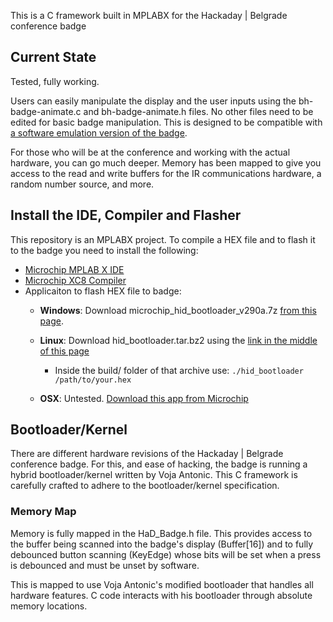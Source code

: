 

This is a C framework built in MPLABX for the Hackaday | Belgrade conference badge

## Current State

Tested, fully working.

Users can easily manipulate the display and the user inputs using the
bh-badge-animate.c and bh-badge-animate.h files. No other files need to be
edited for basic badge manipulation. This is designed to be compatible with [a
software emulation version of the badge](https://github.com/Hack-a-Day/Belgrade_Badge_Demoscene).

For those who will be at the conference and working with the actual hardware,
you can go much deeper. Memory has been mapped to give you access to the
read and write buffers for the IR communications hardware, a random number
source, and more.

## Install the IDE, Compiler and Flasher

This repository is an MPLABX project. To compile a HEX file and to flash it to
the badge you need to install the following:

* [Microchip MPLAB X IDE](http://microchip.wikidot.com/mplabx:installation)
* [Microchip XC8 Compiler](http://microchip.wikidot.com/xc8:installation)
* Applicaiton to flash HEX file to badge:
    * __Windows__: Download microchip_hid_bootloader_v290a.7z [from this page](http://kair.us/projects/bootloader/index.html).
    
    * __Linux__: Download hid_bootloader.tar.bz2 using the [link in the middle of this page](http://elco.crsndoo.com/wordpress/2011/03/microchip-hid-bootloader-from-linux/)
        * Inside the build/ folder of that archive use:  ```./hid_bootloader /path/to/your.hex```
        
    * __OSX__: Untested. [Download this app from Microchip](https://www.dropbox.com/s/awoebbgdmmo1w4v/HIDBootloader.app.zip?dl=0)

## Bootloader/Kernel

There are different hardware revisions of the Hackaday | Belgrade conference badge.
For this, and ease of hacking, the badge is running a hybrid bootloader/kernel
written by Voja Antonic. This C framework is carefully crafted to adhere to the
bootloader/kernel specification.

### Memory Map

Memory is fully mapped in the HaD_Badge.h file. This provides access to the buffer
being scanned into the badge's display (Buffer[16]) and to fully debounced button
scanning (KeyEdge) whose bits will be set when a press is debounced and must be
unset by software.

This is mapped to use Voja Antonic's modified bootloader that handles
all hardware features. C code interacts with his bootloader through absolute memory locations.
